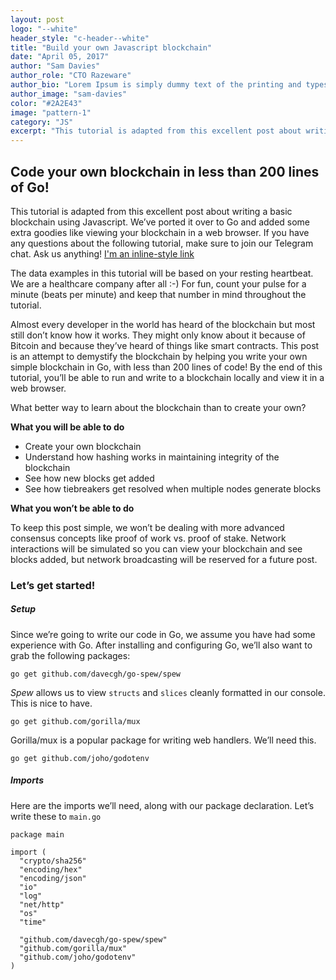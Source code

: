 ```yaml
---
layout: post
logo: "--white"
header_style: "c-header--white"
title: "Build your own Javascript blockchain"
date: "April 05, 2017"
author: "Sam Davies"
author_role: "CTO Razeware"
author_bio: "Lorem Ipsum is simply dummy text of the printing and typesetting industry."
author_image: "sam-davies"
color: "#2A2E43"
image: "pattern-1"
category: "JS"
excerpt: "This tutorial is adapted from this excellent post about writing a basic blockchain using Javascript."
---
```


## Code your own blockchain in less than 200 lines of Go!

This tutorial is adapted from this excellent post about writing a basic blockchain using Javascript. We’ve ported it over to Go and added some extra goodies like viewing your blockchain in a web browser. If you have any questions about the following tutorial, make sure to join our Telegram chat. Ask us anything! [I'm an inline-style link](https://www.google.com)

The data examples in this tutorial will be based on your resting heartbeat. We are a healthcare company after all :-) For fun, count your pulse for a minute (beats per minute) and keep that number in mind throughout the tutorial.

Almost every developer in the world has heard of the blockchain but most still don’t know how it works. They might only know about it because of Bitcoin and because they’ve heard of things like smart contracts. This post is an attempt to demystify the blockchain by helping you write your own simple blockchain in Go, with less than 200 lines of code! By the end of this tutorial, you’ll be able to run and write to a blockchain locally and view it in a web browser.

What better way to learn about the blockchain than to create your own?

**What you will be able to do**

*   Create your own blockchain
*   Understand how hashing works in maintaining integrity of the blockchain
*   See how new blocks get added
*   See how tiebreakers get resolved when multiple nodes generate blocks

**What you won’t be able to do**

To keep this post simple, we won’t be dealing with more advanced consensus concepts like proof of work vs. proof of stake. Network interactions will be simulated so you can view your blockchain and see blocks added, but network broadcasting will be reserved for a future post.

### Let’s get started!

##### Setup

Since we’re going to write our code in Go, we assume you have had some experience with Go. After installing and configuring Go, we’ll also want to grab the following packages:

`go get github.com/davecgh/go-spew/spew`

*Spew* allows us to view `structs` and `slices` cleanly formatted in our console. This is nice to have.

`go get github.com/gorilla/mux`

Gorilla/mux is a popular package for writing web handlers. We’ll need this.

`go get github.com/joho/godotenv`

##### Imports

Here are the imports we’ll need, along with our package declaration. Let’s write these to `main.go`

```
package main

import (
  "crypto/sha256"
  "encoding/hex"
  "encoding/json"
  "io"
  "log"
  "net/http"
  "os"
  "time"

  "github.com/davecgh/go-spew/spew"
  "github.com/gorilla/mux"
  "github.com/joho/godotenv"
)

```




